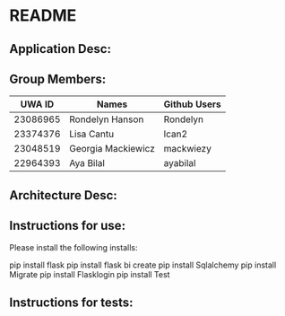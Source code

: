 # README
## Application Desc:


## Group Members:
| UWA ID    | Names              | Github Users |
| --------  | -------            | -------      |
| 23086965  | Rondelyn Hanson    | Rondelyn     |
| 23374376  | Lisa Cantu         | lcan2        |
| 23048519  | Georgia Mackiewicz | mackwiezy    |
| 22964393  |  Aya Bilal         | ayabilal     |


## Architecture Desc:


## Instructions for use:
Please install the following installs:

pip install flask 
pip install flask bi create 
pip install Sqlalchemy 
pip install Migrate 
pip install Flasklogin 
pip install Test 


## Instructions for tests:
